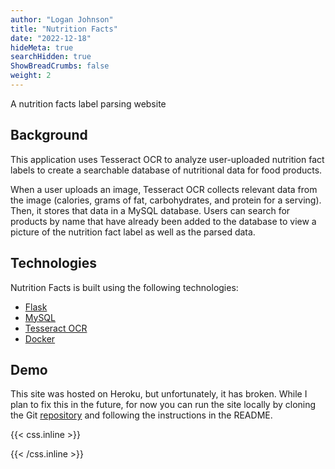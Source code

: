 ```yaml
---
author: "Logan Johnson"
title: "Nutrition Facts"
date: "2022-12-18"
hideMeta: true
searchHidden: true
ShowBreadCrumbs: false
weight: 2
---
```

A nutrition facts label parsing website
<!--more-->
## Background
This application uses Tesseract OCR to analyze user-uploaded nutrition fact labels to create a searchable database of nutritional data for food products.
 
When a user uploads an image, Tesseract OCR collects relevant data from the image (calories, grams of fat, carbohydrates, and protein for a serving). Then, it stores that data in a MySQL database. Users can search for products by name that have already been added to the database to view a picture of the nutrition fact label as well as the parsed data.

## Technologies

Nutrition Facts is built using the following technologies:
* [Flask](https://flask.palletsprojects.com/)
* [MySQL](https://www.mysql.com/)
* [Tesseract OCR](https://github.com/tesseract-ocr/tesseract)
* [Docker](https://www.docker.com/)

## Demo

This site was hosted on Heroku, but unfortunately, it has broken. While I plan to fix this in the future, for now you can run the site locally by cloning the Git [repository](https://github.com/herariom/NutritionFacts) and following the instructions in the README.

{{< css.inline >}}

<style>
.canon { background: white; width: 100%; height: auto; }
</style>

{{< /css.inline >}}